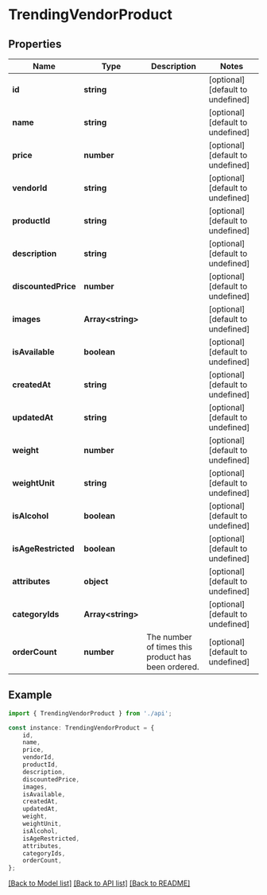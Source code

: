 # TrendingVendorProduct


## Properties

Name | Type | Description | Notes
------------ | ------------- | ------------- | -------------
**id** | **string** |  | [optional] [default to undefined]
**name** | **string** |  | [optional] [default to undefined]
**price** | **number** |  | [optional] [default to undefined]
**vendorId** | **string** |  | [optional] [default to undefined]
**productId** | **string** |  | [optional] [default to undefined]
**description** | **string** |  | [optional] [default to undefined]
**discountedPrice** | **number** |  | [optional] [default to undefined]
**images** | **Array&lt;string&gt;** |  | [optional] [default to undefined]
**isAvailable** | **boolean** |  | [optional] [default to undefined]
**createdAt** | **string** |  | [optional] [default to undefined]
**updatedAt** | **string** |  | [optional] [default to undefined]
**weight** | **number** |  | [optional] [default to undefined]
**weightUnit** | **string** |  | [optional] [default to undefined]
**isAlcohol** | **boolean** |  | [optional] [default to undefined]
**isAgeRestricted** | **boolean** |  | [optional] [default to undefined]
**attributes** | **object** |  | [optional] [default to undefined]
**categoryIds** | **Array&lt;string&gt;** |  | [optional] [default to undefined]
**orderCount** | **number** | The number of times this product has been ordered. | [optional] [default to undefined]

## Example

```typescript
import { TrendingVendorProduct } from './api';

const instance: TrendingVendorProduct = {
    id,
    name,
    price,
    vendorId,
    productId,
    description,
    discountedPrice,
    images,
    isAvailable,
    createdAt,
    updatedAt,
    weight,
    weightUnit,
    isAlcohol,
    isAgeRestricted,
    attributes,
    categoryIds,
    orderCount,
};
```

[[Back to Model list]](../README.md#documentation-for-models) [[Back to API list]](../README.md#documentation-for-api-endpoints) [[Back to README]](../README.md)

